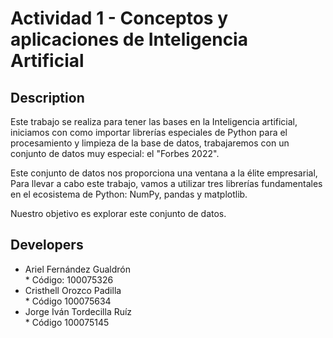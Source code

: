 # Actividad 1 - Conceptos y aplicaciones de Inteligencia Artificial

## Description
<p>
  Este trabajo se realiza para tener las bases en la Inteligencia artificial, iniciamos con como importar librerías especiales de Python para el procesamiento y limpieza de la base de datos, trabajaremos con un conjunto de datos muy especial: el "Forbes 2022".

Este conjunto de datos nos proporciona una ventana a la élite empresarial, Para llevar a cabo este trabajo, vamos a utilizar tres librerías fundamentales en el ecosistema de Python: NumPy, pandas y matplotlib.

Nuestro objetivo es explorar este conjunto de datos.
 </p> 

## Developers

<ul>
    <li>Ariel Fernández Gualdrón
    </br>
       * Código: 100075326
    </li>
    <li>Cristhell Orozco Padilla
        </br>
       *  Código 100075634
    </li>
    <li>Jorge Iván Tordecilla Ruíz
      </br>
       *  Código 100075145
    </li>
</ul>
